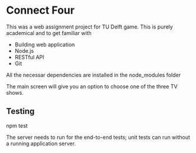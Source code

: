 # Connect Four

This was a web assignment project for TU Delft game. This is purely academical and to get familiar with

- Building web application
- Node.js
- RESTful API
- Git

All the necessar dependencies are installed in the node_modules folder

The main screen will give you an option to choose one of the three TV shows. 

## Testing

npm test

The server needs to run for the end-to-end tests; unit tests can run without a running application server.
